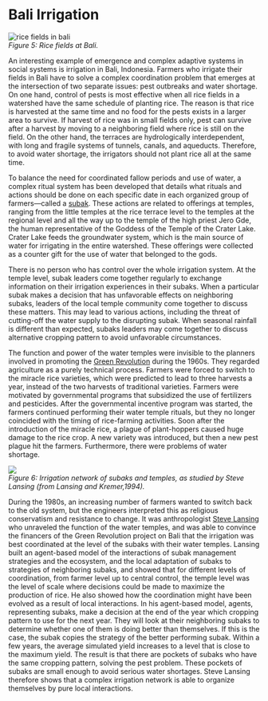 # Bali Irrigation

![rice fields in bali](https://raw.githubusercontent.com/comses/intro-to-abm/master/assets/images/bali.png)<br>*Figure 5: Rice fields at Bali.*

An interesting example of emergence and complex adaptive systems in social systems is irrigation in Bali, Indonesia. Farmers who irrigate their fields in Bali have to solve a complex coordination problem that emerges at the intersection of two separate issues: pest outbreaks and water shortage. On one hand, control of pests is most effective when all rice fields in a watershed have the same schedule of planting rice. The reason is that rice is harvested at the same time and no food for the pests exists in a larger area to survive. If harvest of rice was in small fields only, pest can survive after a harvest by moving to a neighboring field where rice is still on the field. On the other hand, the terraces are hydrologically interdependent, with long and fragile systems of tunnels, canals, and aqueducts. Therefore, to avoid water shortage, the irrigators should not plant rice all at the same time.

To balance the need for coordinated fallow periods and use of water, a complex ritual system has been developed that details what rituals and actions should be done on each specific date in each organized group of farmers—called a [subak](http://en.wikipedia.org/wiki/Subak_%28irrigation%29). These actions are related to offerings at temples, ranging from the little temples at the rice terrace level to the temples at the regional level and all the way up to the temple of the high priest Jero Gde, the human representative of the Goddess of the Temple of the Crater Lake. Crater Lake feeds the groundwater system, which is the main source of water for irrigating in the entire watershed. These offerings were collected as a counter gift for the use of water that belonged to the gods.

There is no person who has control over the whole irrigation system. At the temple level, subak leaders come together regularly to exchange information on their irrigation experiences in their subaks. When a particular subak makes a decision that has unfavorable effects on neighboring subaks, leaders of the local temple community come together to discuss these matters. This may lead to various actions, including the threat of cutting-off the water supply to the disrupting subak. When seasonal rainfall is different than expected, subaks leaders may come together to discuss alternative cropping pattern to avoid unfavorable circumstances.

The function and power of the water temples were invisible to the planners involved in promoting the [Green Revolution](http://en.wikipedia.org/wiki/Green_Revolution) during the 1960s. They regarded agriculture as a purely technical process. Farmers were forced to switch to the miracle rice varieties, which were predicted to lead to three harvests a year, instead of the two harvests of traditional varieties. Farmers were motivated by governmental programs that subsidized the use of fertilizers and pesticides. After the governmental incentive program was started, the farmers continued performing their water temple rituals, but they no longer coincided with the timing of rice-farming activities. Soon after the introduction of the miracle rice, a plague of plant-hoppers caused huge damage to the rice crop. A new variety was introduced, but then a new pest plague hit the farmers. Furthermore, there were problems of water shortage.


![](https://www.openabm.org/files/books/3443/irrigation.png)<br>*Figure 6: Irrigation network of subaks and temples, as studied by Steve Lansing (from Lansing and Kremer,1994).*

During the 1980s, an increasing number of farmers wanted to switch back to the old system, but the engineers interpreted this as religious conservatism and resistance to change. It was anthropologist [Steve Lansing](http://www.santafe.edu/about/people/profile/Steve%20Lansing) who unraveled the function of the water temples, and was able to convince the financers of the Green Revolution project on Bali that the irrigation was best coordinated at the level of the subaks with their water temples. Lansing built an agent-based model of the interactions of subak management strategies and the ecosystem, and the local adaptation of subaks to strategies of neighboring subaks, and showed that for different levels of coordination, from farmer level up to central control, the temple level was the level of scale where decisions could be made to maximize the production of rice. He also showed how the coordination might have been evolved as a result of local interactions. In his agent-based model, agents, representing subaks, make a decision at the end of the year which cropping pattern to use for the next year. They will look at their neighboring subaks to determine whether one of them is doing better than themselves. If this is the case, the subak copies the strategy of the better performing subak. Within a few years, the average simulated yield increases to a level that is close to the maximum yield. The result is that there are pockets of subaks who have the same cropping pattern, solving the pest problem. These pockets of subaks are small enough to avoid serious water shortages. Steve Lansing therefore shows that a complex irrigation network is able to organize themselves by pure local interactions.

